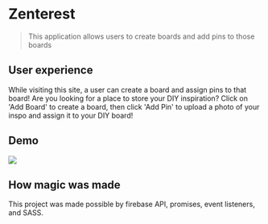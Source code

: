 # Zenterest
> This application allows users to create boards and add pins to those boards

## User experience
While visiting this site, a user can create a board and assign pins to that board! Are you looking for a place to store your DIY inspiration? Click on 'Add Board' to create a board, then click 'Add Pin' to upload a photo of your inspo and assign it to your DIY board!

## Demo
![](https://recordit.co/6JB7D7vaDc.gif)

## How magic was made
This project was made possible by firebase API, promises, event listeners, and SASS.
